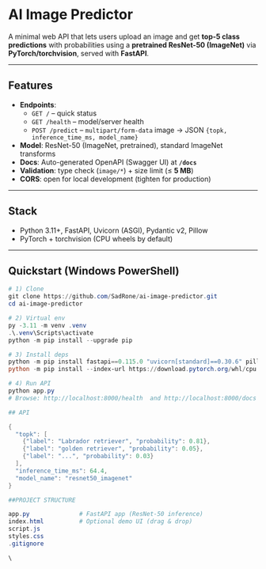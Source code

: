 # AI Image Predictor

A minimal web API that lets users upload an image and get **top-5 class predictions** with probabilities using a **pretrained ResNet-50 (ImageNet)** via **PyTorch/torchvision**, served with **FastAPI**.

---

## Features
- **Endpoints**:  
  - `GET /` – quick status  
  - `GET /health` – model/server health  
  - `POST /predict` – `multipart/form-data` image → JSON `{topk, inference_time_ms, model_name}`
- **Model**: ResNet-50 (ImageNet, pretrained), standard ImageNet transforms
- **Docs**: Auto-generated OpenAPI (Swagger UI) at **`/docs`**
- **Validation**: type check (`image/*`) + size limit (≤ **5 MB**)
- **CORS**: open for local development (tighten for production)

---

## Stack
- Python 3.11+, FastAPI, Uvicorn (ASGI), Pydantic v2, Pillow
- PyTorch + torchvision (CPU wheels by default)

---

## Quickstart (Windows PowerShell)

```powershell
# 1) Clone
git clone https://github.com/SadRone/ai-image-predictor.git
cd ai-image-predictor

# 2) Virtual env
py -3.11 -m venv .venv
.\.venv\Scripts\activate
python -m pip install --upgrade pip

# 3) Install deps
python -m pip install fastapi==0.115.0 "uvicorn[standard]==0.30.6" pillow==10.4.0 pydantic==2.9.2
python -m pip install --index-url https://download.pytorch.org/whl/cpu torch torchvision

# 4) Run API
python app.py
# Browse: http://localhost:8000/health  and http://localhost:8000/docs

## API

{
  "topk": [
    {"label": "Labrador retriever", "probability": 0.81},
    {"label": "golden retriever", "probability": 0.05},
    {"label": "...", "probability": 0.03}
  ],
  "inference_time_ms": 64.4,
  "model_name": "resnet50_imagenet"
}

##PROJECT STRUCTURE

app.py              # FastAPI app (ResNet-50 inference)
index.html          # Optional demo UI (drag & drop)
script.js
styles.css
.gitignore

\

